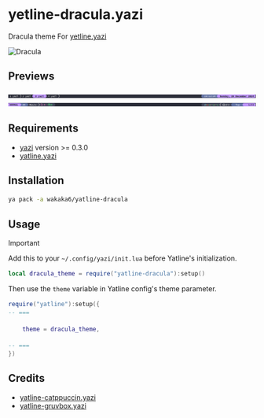 # yetline-dracula.yazi

Dracula theme For [yetline.yazi](https://github.com/imsi32/yatline.yazi)

![Dracula](https://draculatheme.com/images/dracula.gif)

## Previews

![headers_drucula](.img/2024-12-29-19-13-50.png)
![status_drucula](.img/2024-12-29-19-18-11.png)

## Requirements

- [yazi](https://github.com/sxyazi/yazi) version >= 0.3.0
- [yatline.yazi](https://github.com/imsi32/yatline.yazi)

## Installation

```sh
ya pack -a wakaka6/yatline-dracula
```

## Usage

> [!IMPORTANT]
> Add this to your `~/.config/yazi/init.lua` before Yatline's initialization.

```lua
local dracula_theme = require("yatline-dracula"):setup()
```

Then use the `theme` variable in Yatline config's theme parameter.

```lua
require("yatline"):setup({
-- ===

	theme = dracula_theme,

-- ===
})
```

## Credits

- [yatline-catppuccin.yazi](https://github.com/imsi32/yatline-catppuccin.yazi)
- [yatline-gruvbox.yazi](https://github.com/imsi32/yatline-gruvbox.yazi)
